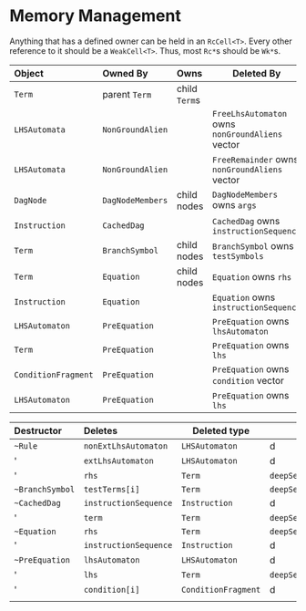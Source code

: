 # Memory Management

Anything that has a defined owner can be held in an `RcCell<T>`. Every other reference to it should be a 
`WeakCell<T>`. Thus, most `Rc*`s should be `Wk*`s.

| Object              | Owned By         | Owns          | Deleted By                                       |
|:--------------------|:-----------------|:--------------|--------------------------------------------------|
| `Term`              | parent `Term`    | child `Term`s |                                                  |
| `LHSAutomata`       | `NonGroundAlien` |               | `FreeLhsAutomaton` owns `nonGroundAliens` vector |
| `LHSAutomata`       | `NonGroundAlien` |               | `FreeRemainder` owns `nonGroundAliens` vector    |  
| `DagNode`           | `DagNodeMembers` | child nodes   | `DagNodeMembers` owns `args`                     |
| `Instruction`       | `CachedDag`      |               | `CachedDag` owns `instructionSequence`           |
| `Term`              | `BranchSymbol`   | child nodes   | `BranchSymbol` owns `testSymbols`                |
| `Term`              | `Equation`       | child nodes   | `Equation` owns `rhs`                            |
| `Instruction`       | `Equation`       |               | `Equation` owns `instructionSequence`            |
| `LHSAutomaton`      | `PreEquation`    |               | `PreEquation` owns `lhsAutomaton`                |
| `Term`              | `PreEquation`    |               | `PreEquation` owns `lhs`                         |
| `ConditionFragment` | `PreEquation`    |               | `PreEquation` owns `condition` vector            |
| `LHSAutomaton`      | `PreEquation`    |               | `PreEquation` owns `lhs`                         |





| Destructor      | Deletes               | Deleted type        | by                   |
|:----------------|:----------------------|---------------------|----------------------|
| `~Rule`         | `nonExtLhsAutomaton`  | `LHSAutomaton`      | d                    |
| '               | `extLhsAutomaton`     | `LHSAutomaton`      | d                    |
| '               | `rhs`                 | `Term`              | `deepSelfDestruct()` |
| `~BranchSymbol` | `testTerms[i]`        | `Term`              | `deepSelfDestruct()` |
| `~CachedDag`    | `instructionSequence` | `Instruction`       | d                    |
| '               | `term`                | `Term`              | `deepSelfDestruct()` |
| `~Equation`     | `rhs`                 | `Term`              | `deepSelfDestruct()` |
| '               | `instructionSequence` | `Instruction`       | d                    |
| `~PreEquation`  | `lhsAutomaton`        | `LHSAutomaton`      | d                    |
| '               | `lhs`                 | `Term`              | `deepSelfDestruct()` |
| '               | `condition[i]`        | `ConditionFragment` | d                    |
|                 |                       |                     |                      |
